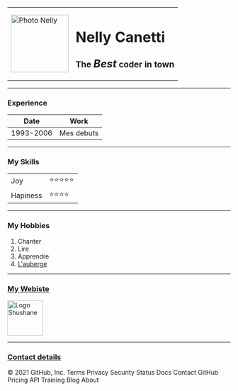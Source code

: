 <!DOCTYPE html>
<html lang="en" dir="ltr">

<head>
  <meta charset="utf-8">
  <title>🖤Nelly Site</title>
</head>

<body>
  <table cellspacing="20">
    <tr>
      <td><img src="PicSiteTest/PIC Fleur orange fond blanc sans nom.png" alt="Photo Nelly" width="130"></td>
      <td>
        <h1>Nelly Canetti</h1>
        <h3>The <em><strong>
              <FONT size=5pt>Best</FONT>
            </strong></em> coder
          in town</h3>
      </td>
    </tr>
  </table>
  <hr>
  <h3>Experience</h3>
  <table cellspacing="20">
    <thead>
      <tr>
        <th>Date</th>
        <th>Work</th>
      </tr>
    </thead>
    <tbody>
      <td>1993-2006</td>
      <td>Mes debuts</td>
    </tbody>
  </table>
  <hr>
  <h3>My Skills</h3>
  <table cellspacing="10">
          <tr>
            <td>Joy</td>
            <td>⭐⭐⭐⭐⭐</td>
          </tr>
          <tr>
            <td>Hapiness</td>
            <td>⭐⭐⭐⭐</td>
          </tr>
      </table>
      <hr>
  <h3>My Hobbies</h3>
  <ol>
    <li>Chanter</li>
    <li>Lire</li>
    <li>Apprendre</li>
    <li><a href="L'auberge.html">L'auberge</a></li>
  </ol>
  <hr>
  <h3><a href="https://www.shushaneandco.com/">My Webiste</a></h3>
  <img src="PicSiteTest/logo JPG.jpg" alt="Logo Shushane" width="80">
  <hr>
  <h3><a href="Contact.html">Contact details</a></h3>
</body>

</html>
© 2021 GitHub, Inc.
Terms
Privacy
Security
Status
Docs
Contact GitHub
Pricing
API
Training
Blog
About

